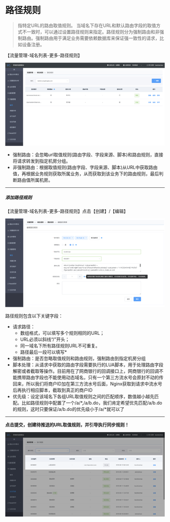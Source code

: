 # 路径规则

> 指特定URL的路由取值规则。 当域名下存在URL和默认路由字段的取值方式不一致时，可以通过设置路径规则来指定。路径规则分为强制路由和非强制路由。强制路由用于满足业务需要依赖数据库来保证强一致性的请求，比如设备注册。

【流量管理-域名列表-更多-路径规则】

[![image-20190612001522885](../../images/multi-live/路径规则列表.png)](http://multi-idc.box.zonghengke.com/book/_book/image/路径规则列表.png)

- 强制路由：会忽略url取值规则(路由字段、字段来源、脚本)和路由规则，直接将请求转发到指定机房分组。
- 非强制路由：根据取值规则(路由字段、字段来源、脚本)从URL中获取路由值，再根据业务规则获取所属业务，从而获取到该业务下的路由规则，最后判断路由值所属机房。

------

##### 添加路径规则

【流量管理-域名列表-更多-路径规则】点击【创建】/【编辑】

[![url_rule_modify](../../images/multi-live/url_rule_modify.png)](http://multi-idc.box.zonghengke.com/book/_book/image/url_rule_modify.png)

路径规则包含以下关键字段：

- 请求路径：
  - 数组格式，可以填写多个规则相同的URL；
  - URL必须以斜线“/”开头；
  - 同一域名下所有路径规则URL不可重复。
  - 路径最后一段可以填写*
- 强制路由：是否忽略取值规则和路由规则，强制路由到指定机房分组
- 脚本处理：从请求中获取的路由字段需要执行的LUA脚本，用于处理路由字段解密或者截取等操作。目前用在了网商银行的回调接口上，网商银行的回调不能携带路由字段也不能使用动态域名，只有一个第三方流水号会原封不动的传回来，所以我们将商户ID加在第三方流水号后面，Nginx获取到请求中流水号后再执行相应脚本，截取到真正的商户ID
- 优先级：设定该域名下各组URL取值规则之间的匹配顺序，数值越小越先匹配。比如路径规则中配置了一个/a/*,/a/b.do，我们肯定希望优先匹配/a/b.do的规则，这时只要保证/a/b.do的优先级小于/a/*就可以了

------

**点击提交，创建待推送的URL取值规则，并引导执行同步规则！**

[![url_rule_task](../../images/multi-live/url_rule_task.png)](http://multi-idc.box.zonghengke.com/book/_book/image/url_rule_task.png)